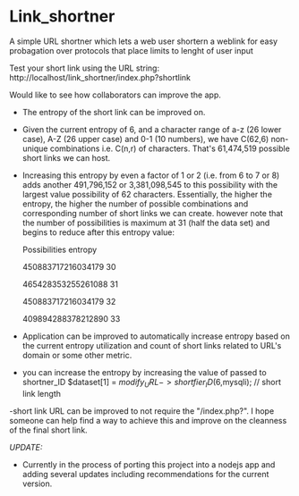 # Link_shortner
 A simple URL shortner which lets a web user shortern a weblink for easy probagation over protocols that place limits to lenght of user input

 Test your short link using the URL string:
 http://localhost/link_shortner/index.php?shortlink

Would like to see how collaborators can improve the app.
- The entropy of the short link can be improved on.
- Given the current entropy of 6, and a character range of a-z (26 lower case), A-Z (26 upper case) and 0-1 (10 numbers), we have C(62,6) non-unique combinations i.e. C(n,r) of characters.
  That's 61,474,519 possible short links we can host.  
- Increasing this entropy by even a factor of 1 or 2 (i.e. from 6 to 7 or 8) adds another 491,796,152 or 3,381,098,545 to this possibility with the largest value possibility of 62 characters.
  Essentially, the higher the entropy, the higher the number of possible combinations and corresponding number of short links we can create.
  however note that the number of possibilities is maximum at 31 (half the data set) and begins to reduce after this entropy value:
  
  Possibilities                               entropy
  
  450883717216034179     30
  
  465428353255261088     31
  
  450883717216034179     32
  
  409894288378212890     33
  

- Application can be improved to automatically increase entropy based on the current entropy utilization and count of short links related to URL's domain or some other metric.

- you can increase the entropy by increasing the value of passed to shortner_ID
  $dataset[1] = $modify_URL -> shortfier_ID(6,$mysqli); // short link length

-short link URL can be improved to not require the "/index.php?". I hope someone can help find a way to achieve this and improve on the cleanness of the final short link.



*UPDATE:*
- Currently in the process of porting this project into a nodejs app and adding several updates including recommendations for the current version.
